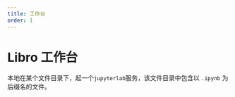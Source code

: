```yaml
---
title: 工作台
order: 1
---
```


# Libro 工作台

本地在某个文件目录下，起一个`jupyterlab`服务，该文件目录中包含以 `.ipynb` 为后缀名的文件。

<code src="../../src/workbench" compact="true"></code>

